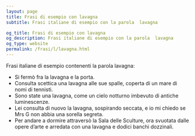 ```yaml
---
layout: page
title: Frasi di esempio con lavagna 
subtitle: Frasi italiane di esempio con la parola  lavagna

og_title: Frasi di esempio con lavagna 
og_description: Frasi italiane di esempio con la parola  lavagna
og_type: website
permalink: /frasi/l/lavagna.html
---
```


Frasi italiane di esempio contenenti la parola lavagna:


- Si fermò fra la lavagna e la porta.
- Consulta scettica una lavagna alle sue spalle, coperta di un mare di nomi di tennisti.
- Sono state una lavagna, come un cielo notturno imbevuto di antiche luminescenze.
- Lei consulta di nuovo la lavagna, sospirando seccata, e io mi chiedo se Mrs G non abbia una sorella segreta.
- Per andare a dormire attraversò la Sala delle Sculture, ora svuotata dalle opere d’arte e arredata con una lavagna e dodici banchi dozzinali.
